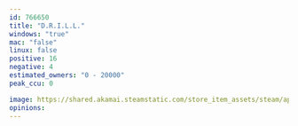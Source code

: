 ```yaml
---
id: 766650
title: "D.R.I.L.L."
windows: "true"
mac: "false"
linux: false
positive: 16
negative: 4
estimated_owners: "0 - 20000"
peak_ccu: 0

image: https://shared.akamai.steamstatic.com/store_item_assets/steam/apps/766650/header.jpg?t=1516759064
opinions:
---
```

